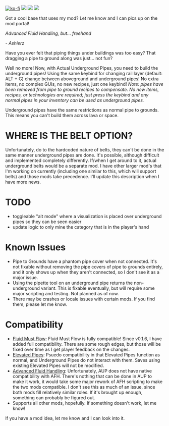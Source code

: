 [![ko-fi](https://img.shields.io/badge/Ko--fi-Donate%20-hotpink?logo=kofi&logoColor=white&style=for-the-badge)](https://ko-fi.com/protocol1903) [![](https://img.shields.io/badge/dynamic/json?color=orange&label=Factorio&query=downloads_count&suffix=%20downloads&url=https%3A%2F%2Fmods.factorio.com%2Fapi%2Fmods%2Fthe-one-mod-with-underground-bits&style=for-the-badge)](https://mods.factorio.com/mod/the-one-mod-with-underground-bits) [![](https://img.shields.io/badge/Discord-Community-blue?style=for-the-badge)](https://discord.gg/K3fXMGVc4z) [![](https://img.shields.io/badge/Github-Source-green?style=for-the-badge)](https://github.com/protocol-1903/the-one-mod-with-underground-bits)

Got a cool base that uses my mod? Let me know and I can pics up on the mod portal!

*Advanced Fluid Handling, but... freehand*

*\- Ashierz*

Have you ever felt that piping things under buildings was too easy? That dragging a pipe to ground along was just... not fun?

Well no more! Now, with Actual Underground Pipes, you need to build the underground pipes! Using the same keybind for changing rail layer (default: ALT + G) change between aboveground and underground pipes! No extra items, no complex GUIs, no new recipes, just one keybind! *Note: pipes have been removed from pipe to ground recipes to compensate. No new items, recipes, or technologies are required; just press the keybind and any normal pipes in your inventory can be used as underground pipes.*

Underground pipes have the same restrictions as normal pipe to grounds. This means you can't build them across lava or space.

# WHERE IS THE BELT OPTION?
Unfortunately, do to the hardcoded nature of belts, they can't be done in the same manner underground pipes are done. It's possible, although difficult and implemented completely differently. If/when I get around to it, actual underground belts would be a separate mod. I have other larger mod's that I'm working on currently (including one similar to this, which will support belts) and those mods take precedence. I'll update this description when I have more news.

# TODO
- toggleable "alt mode" where a visualization is placed over underground pipes so they can be seen easier
- update logic to only mine the category that is in the player's hand

# Known Issues
- Pipe to Grounds have a phantom pipe cover when not connected. It's not fixable without removing the pipe covers of pipe to grounds entirely, and it only shows up when they aren't connected, so I don't see it as a major issue.
- Using the pipette tool on an underground pipe returns the non-underground variant. This is fixable eventually, but will require some major scripting and testing. Not planned as of now.
- There may be crashes or locale issues with certain mods. If you find them, please let me know.

# Compatibility
- [Fluid Must Flow](https://mods.factorio.com/mod/FluidMustFlow): Fluid Must Flow is fully compatible! Since v0.1.6, I have added full compatibility. There are some rough edges, but those will be fixed over time as I get player feedback on the changes.
- [Elevated Pipes](https://mods.factorio.com/mod/elevated-pipes): Psuedo compatibility in that Elevated Pipes function as normal, and Underground Pipes do not interact with them. Saves using existing Elevated Pipes will not be modified.
- [Advanced Fluid Handling](https://mods.factorio.com/mod/underground-pipe-pack): Unfortunately, AUP does not have native compatibility with AFH. There's nothing that can be done in AUP to make it work, it would take some major rework of AFH scripting to make the two mods compatible. I don't see this as much of an issue, since both mods fill relatively similar roles. If it's brought up enough, something can probably be figured out.
- Supports all other mods, hopefully. If something doesn't work, let me know!

If you have a mod idea, let me know and I can look into it.